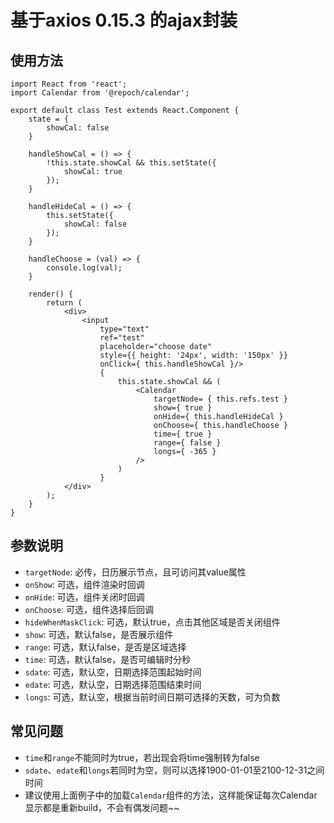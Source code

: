 # 基于axios 0.15.3 的ajax封装

## 使用方法

```
import React from 'react';
import Calendar from '@repoch/calendar';

export default class Test extends React.Component {
    state = {
        showCal: false
    }

    handleShowCal = () => {
        !this.state.showCal && this.setState({
            showCal: true
        });
    }

    handleHideCal = () => {
        this.setState({
            showCal: false
        });
    }

    handleChoose = (val) => {
    	console.log(val);
    }

    render() {
        return (
            <div>
                <input
                    type="text"
                    ref="test"
                    placeholder="choose date"
                    style={{ height: '24px', width: '150px' }}
                    onClick={ this.handleShowCal }/>
                    {
                        this.state.showCal && (
                            <Calendar
                                targetNode= { this.refs.test }
                                show={ true }
                                onHide={ this.handleHideCal }
                                onChoose={ this.handleChoose }
                                time={ true }
                                range={ false }
                                longs={ -365 }
                            />
                        )
                    }
            </div>
        );
    }
}
```

## 参数说明

- `targetNode`: 必传，日历展示节点，且可访问其value属性
- `onShow`: 可选，组件渲染时回调
- `onHide`: 可选，组件关闭时回调
- `onChoose`: 可选，组件选择后回调
- `hideWhenMaskClick`: 可选，默认true，点击其他区域是否关闭组件
- `show`: 可选，默认false，是否展示组件
- `range`: 可选，默认false，是否是区域选择
- `time`: 可选，默认false，是否可编辑时分秒
- `sdate`: 可选，默认空，日期选择范围起始时间
- `edate`: 可选，默认空，日期选择范围结束时间
- `longs`: 可选，默认空，根据当前时间日期可选择的天数，可为负数

## 常见问题

- `time`和`range`不能同时为true，若出现会将time强制转为false
- `sdate`、`edate`和`longs`若同时为空，则可以选择1900-01-01至2100-12-31之间时间
- 建议使用上面例子中的加载`Calendar`组件的方法，这样能保证每次Calendar显示都是重新build，不会有偶发问题~~


